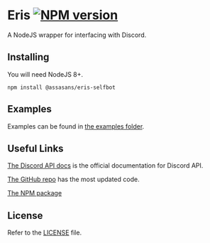 Eris [![NPM version](https://img.shields.io/npm/v/@assasans/eris-selfbot.svg?style=flat-square)](https://npmjs.com/package/@assasans/eris-selfbot)
====

A NodeJS wrapper for interfacing with Discord.

Installing
----------

You will need NodeJS 8+.

```
npm install @assasans/eris-selfbot
```

Examples
-----------------

Examples can be found in [the examples folder](https://github.com/Assasans/eris-selfbot/tree/master/examples).

Useful Links
------------

[The Discord API docs](https://discord.com/developers/docs) is the official documentation for Discord API.

[The GitHub repo](https://github.com/Assasans/eris-selfbot) has the most updated code.

[The NPM package](https://npmjs.com/package/@assasans/eris-selfbot)

License
-------

Refer to the [LICENSE](LICENSE) file.
